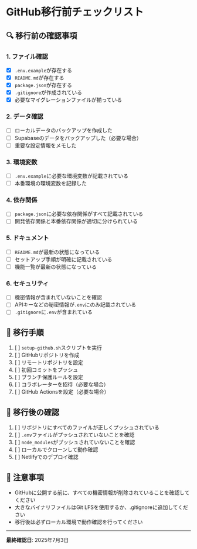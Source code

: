 # GitHub移行前チェックリスト

## 🔍 移行前の確認事項

### 1. ファイル確認
- [x] `.env.example`が存在する
- [x] `README.md`が存在する
- [x] `package.json`が存在する
- [x] `.gitignore`が作成されている
- [x] 必要なマイグレーションファイルが揃っている

### 2. データ確認
- [ ] ローカルデータのバックアップを作成した
- [ ] Supabaseのデータをバックアップした（必要な場合）
- [ ] 重要な設定情報をメモした

### 3. 環境変数
- [ ] `.env.example`に必要な環境変数が記載されている
- [ ] 本番環境の環境変数を記録した

### 4. 依存関係
- [ ] `package.json`に必要な依存関係がすべて記載されている
- [ ] 開発依存関係と本番依存関係が適切に分けられている

### 5. ドキュメント
- [ ] `README.md`が最新の状態になっている
- [ ] セットアップ手順が明確に記載されている
- [ ] 機能一覧が最新の状態になっている

### 6. セキュリティ
- [ ] 機密情報が含まれていないことを確認
- [ ] APIキーなどの秘密情報が`.env`にのみ記載されている
- [ ] `.gitignore`に`.env`が含まれている

## 🚀 移行手順

1. [ ] `setup-github.sh`スクリプトを実行
2. [ ] GitHubリポジトリを作成
3. [ ] リモートリポジトリを設定
4. [ ] 初回コミットをプッシュ
5. [ ] ブランチ保護ルールを設定
6. [ ] コラボレーターを招待（必要な場合）
7. [ ] GitHub Actionsを設定（必要な場合）

## 🔄 移行後の確認

1. [ ] リポジトリにすべてのファイルが正しくプッシュされている
2. [ ] `.env`ファイルがプッシュされていないことを確認
3. [ ] `node_modules`がプッシュされていないことを確認
4. [ ] ローカルでクローンして動作確認
5. [ ] Netlifyでのデプロイ確認

## 📝 注意事項

- GitHubに公開する前に、すべての機密情報が削除されていることを確認してください
- 大きなバイナリファイルはGit LFSを使用するか、.gitignoreに追加してください
- 移行後は必ずローカル環境で動作確認を行ってください

---

**最終確認日**: 2025年7月3日